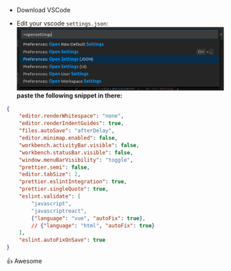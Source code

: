 - Download VSCode

- Edit your vscode `settings.json`:
![](2018-09-15-18-43-35.png)
 **paste the following snippet in there:**
```json
{
	"editor.renderWhitespace": "none",
	"editor.renderIndentGuides": true,
	"files.autoSave": "afterDelay",
	"editor.minimap.enabled": false,
	"workbench.activityBar.visible": false,
	"workbench.statusBar.visible": false,
	"window.menuBarVisibility": "toggle",
	"prettier.semi": false,
	"editor.tabSize": 2,
	"prettier.eslintIntegration": true,
	"prettier.singleQuote": true,
	"eslint.validate": [
		"javascript",
		"javascriptreact",
		{"language": "vue", "autoFix": true},
		// {"language": "html", "autoFix": true}
	],
	"eslint.autoFixOnSave": true
}
```

:+1: Awesome